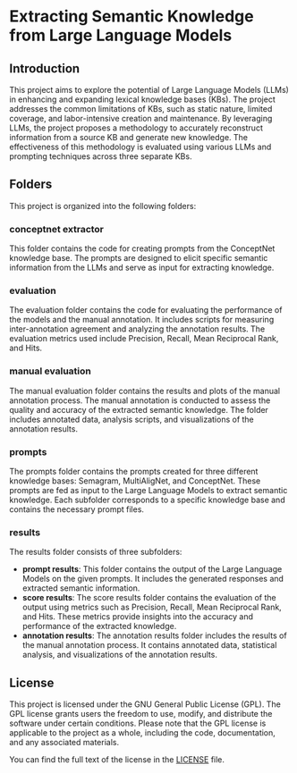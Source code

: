 # Extracting Semantic Knowledge from Large Language Models

## Introduction

This project aims to explore the potential of Large Language Models (LLMs) in enhancing and expanding lexical knowledge bases (KBs). The project addresses the common limitations of KBs, such as static nature, limited coverage, and labor-intensive creation and maintenance. By leveraging LLMs, the project proposes a methodology to accurately reconstruct information from a source KB and generate new knowledge. The effectiveness of this methodology is evaluated using various LLMs and prompting techniques across three separate KBs.

## Folders  

This project is organized into the following folders:  

### conceptnet extractor 

This folder contains the code for creating prompts from the ConceptNet knowledge base. 
The prompts are designed to elicit specific semantic information from the LLMs and serve as input for extracting knowledge. 

### evaluation 

The evaluation folder contains the code for evaluating the performance of the models and the manual annotation. 
It includes scripts for measuring inter-annotation agreement and analyzing the annotation results. 
The evaluation metrics used include Precision, Recall, Mean Reciprocal Rank, and Hits.

### manual evaluation 

The manual evaluation folder contains the results and plots of the manual annotation process. 
The manual annotation is conducted to assess the quality and accuracy of the extracted semantic knowledge. 
The folder includes annotated data, analysis scripts, and visualizations of the annotation results. 

### prompts 

The prompts folder contains the prompts created for three different knowledge bases: Semagram, MultiAligNet, and ConceptNet. 
These prompts are fed as input to the Large Language Models to extract semantic knowledge. 
Each subfolder corresponds to a specific knowledge base and contains the necessary prompt files.

### results 

The results folder consists of three subfolders: 

- **prompt results**: This folder contains the output of the Large Language Models on the given prompts. It includes the generated responses and extracted semantic information.
- **score results**: The score results folder contains the evaluation of the output using metrics such as Precision, Recall, Mean Reciprocal Rank, and Hits. These metrics provide insights into the accuracy and performance of the extracted knowledge.
- **annotation results**: The annotation results folder includes the results of the manual annotation process. It contains annotated data, statistical analysis, and visualizations of the annotation results.

## License

This project is licensed under the GNU General Public License (GPL). 
The GPL license grants users the freedom to use, modify, and distribute the software under certain conditions. 
Please note that the GPL license is applicable to the project as a whole, including the code, documentation, and any associated materials.

You can find the full text of the license in the [LICENSE](LICENSE) file.
